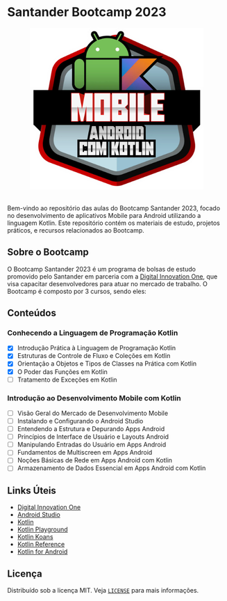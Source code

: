 # Santander Bootcamp 2023

<div align="center">
  <img src="assets\img-mobile-kotlin.png" alt="Santander Bootcamp 2023" width="400">
</div>

<br>

Bem-vindo ao repositório das aulas do Bootcamp Santander 2023, focado no desenvolvimento de aplicativos Mobile para Android utilizando a linguagem Kotlin. Este repositório contém os materiais de estudo, projetos práticos, e recursos relacionados ao Bootcamp.

## Sobre o Bootcamp

O Bootcamp Santander 2023 é um programa de bolsas de estudo promovido pelo Santander em parceria com a [Digital Innovation One](https://www.dio.me/), que visa capacitar desenvolvedores para atuar no mercado de trabalho. O Bootcamp é composto por 3 cursos, sendo eles:

## Conteúdos

### Conhecendo a Linguagem de Programação Kotlin

- [x] Introdução Prática à Linguagem de Programação Kotlin
- [x] Estruturas de Controle de Fluxo e Coleções em Kotlin
- [x] Orientação a Objetos e Tipos de Classes na Prática com Kotlin
- [x] O Poder das Funções em Kotlin
- [ ] Tratamento de Exceções em Kotlin

### Introdução ao Desenvolvimento Mobile com Kotlin

- [ ] Visão Geral do Mercado de Desenvolvimento Mobile
- [ ] Instalando e Configurando o Android Studio
- [ ] Entendendo a Estrutura e Depurando Apps Android
- [ ] Princípios de Interface de Usuário e Layouts Android
- [ ] Manipulando Entradas do Usuário em Apps Android
- [ ] Fundamentos de Multiscreen em Apps Android
- [ ] Noções Básicas de Rede em Apps Android com Kotlin
- [ ] Armazenamento de Dados Essencial em Apps Android com Kotlin

## Links Úteis

- [Digital Innovation One](https://www.dio.me/)
- [Android Studio](https://developer.android.com/studio)
- [Kotlin](https://kotlinlang.org/)
- [Kotlin Playground](https://play.kotlinlang.org/)
- [Kotlin Koans](https://play.kotlinlang.org/koans/overview)
- [Kotlin Reference](https://kotlinlang.org/docs/reference/)
- [Kotlin for Android](https://developer.android.com/kotlin)

## Licença

Distribuído sob a licença MIT. Veja [`LICENSE`](./LICENSE) para mais informações.
